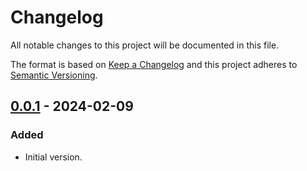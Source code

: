 # Changelog

All notable changes to this project will be documented in this file.

The format is based on [Keep a Changelog](http://keepachangelog.com/)
and this project adheres to [Semantic Versioning](http://semver.org/).

## [0.0.1] - 2024-02-09

### Added

- Initial version.

[0.0.1]: https://github.com/richtea/Richtea.RecommendedPractices/releases/tag/v0.0.1
